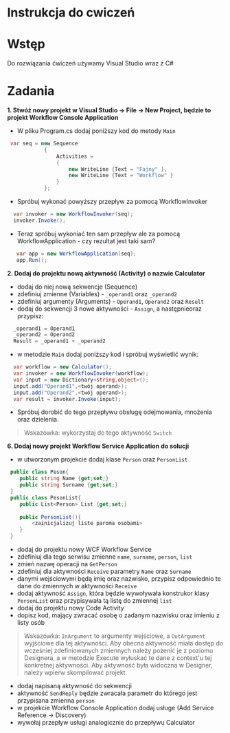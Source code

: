# Instrukcja do cwiczeń

# Wstęp

Do rozwiązania ćwiczeń używamy Visual Studio wraz z C# 

# Zadania
**1. Stwóż nowy projekt w Visual Studio -> File -> New Project, będzie to projekt Workflow Console Application**
- W pliku Program.cs dodaj poniższy kod do metody `Main`
```cs
 var seq = new Sequence
            {
                Activities =
                {
                    new WriteLine {Text = "Fajny" },
                    new WriteLine {Text = "Workflow" }
                }
            };
```
- Spróbuj wykonać powyższy przepływ za pomocą WorkflowInvoker
```cs
  var invoker = new WorkflowInvoker(seq);
  invoker.Invoke();
```

- Teraz spróbuj wykoniać ten sam przepływ ale za pomocą WorkflowApplication - czy rezultat jest taki sam?
```cs
   var app = new WorkflowApplication(seq);          
   app.Run();
```
**2. Dodaj do projektu nową aktywność (Activity) o nazwie Calculator**
- dodaj do niej nową sekwencje (Sequence)  
- zdefiniuj zmienne (Variables) - `_operand1` oraz `_operand2`
- zdefiniuj argumenty (Arguments) - `Operand1`, `Operand2` oraz `Result`
- dodaj do sekwencji 3 nowe aktywności - `Assign`, a następnieoraz przypisz:
```cs
  _operand1 = Operand1
  _operand2 = Operand2
  Result = _operand1 + _operand2
```
- w metodzie `Main` dodaj poniższy kod i spróbuj wyświetlić wynik:
```cs
  var workflow = new Calculator();
  var invoker = new WorkflowInvoker(workflow);
  var input = new Dictionary<string,object>();
  input.add("Operand1",<twój operand>);
  input.add("Operand2",<twój operand>);
  var result = invoker.Invoke(input);
```
- Spróbuj dorobić do tego przepływu obsługę odejmowania, mnożenia oraz dzielenia. 
> Wskazówka: wykorzystaj do tego aktywność `Switch`

**6. Dodaj nowy projekt Workflow Service Application do solucji**
- w utworzonym projekcie dodaj klase `Person` oraz `PersonList` 
```cs
 public class Peson{
    public string Name {get;set;}
    public string Surname {get;set;}
 }
 public class PesonList{
    public List<Person> List {get;set;}
    
    public PersonList(){
        <zainicjalizuj liste paroma osobami>
    }
 }
```
- dodaj do projektu nowy WCF Workflow Service 
- zdefiniuj dla tego serwisu zmienne `name`, `surname`, `person`, `list`
- zmień nazwę operacji na `GetPerson`
- zdefiniuj dla aktywności `Receive` parametry `Name` oraz `Surname`
- danymi wejściowymi będą imię oraz nazwisko, przypisz odpowiednio te dane do zmiennych w aktywności `Receive`
- dodaj aktywność `Assign`, która będzie wywoływała konstrukor klasy `PersonList` oraz przypisywała tą listę do zmiennej `list`
- dodaj do projektu nowy Code Activity
- dopisz kod, mający zwracać osobę o zadanym nazwisku oraz imieniu z listy osób
> Wskazówka: `InArgument` to argumenty wejściowe, a `OutArgument` wyjściowe dla tej aktywności. Aby obecna aktywność miała dostęp do wcześniej zdefiniowanych zmiennych należy pożenić je z poziomu Designera, a w metodzie Execute wyłuskać te dane z context'u tej konkretnej aktywności. Aby aktywność była widoczna w Designer, należy wpierw skompilować projekt.
- dodaj napisaną aktywność do sekwencji 
- aktywność `SendReply` będzie zwracała parametr do którego jest przypisana zmienna `person`
- w projekcie Workflow Console Application dodaj usługe (Add Service Reference -> Discovery)
- wywołaj przepływ usługi analogicznie do przepływu Calculator
